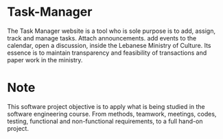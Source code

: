 # Task-Manager
The Task Manager website is a tool who is sole purpose is to add, assign, track and manage tasks. Attach announcements. add events to the calendar, open a discussion, inside the Lebanese Ministry of Culture. Its essence is to maintain transparency and feasibility of transactions and paper work in the ministry.

# Note
This software project objective is to apply what is being studied in the software engineering course. From methods, teamwork, meetings, codes, testing, functional and non-functional requirements, to a full hand-on project.
